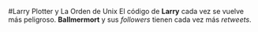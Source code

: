 #Larry Plotter y La Orden de Unix
El código de **Larry** cada vez se vuelve más peligroso.
**Ballmermort** y sus *followers* tienen cada vez más *retweets*.